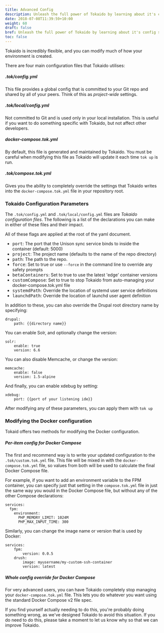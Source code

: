 ```yaml
---
title: Advanced Config
description: Unleash the full power of Tokaido by learning about it's config structure
date: 2018-07-08T11:39:59+10:00
weight: 60
draft: false
bref: Unleash the full power of Tokaido by learning about it's config structure
toc: false
---
```


Tokaido is incredibly flexible, and you can modify much of how your environment is created. 

There are four main configuration files that Tokaido utilises:

##### .tok/config.yml
This file provides a global config that is committed to your Git repo and shared by all of your peers. Think of this as _project-wide_ settings. 

##### .tok/local/config.yml
Not committed to Git and is used only in your local installation. This is useful if you want to do something specific with Tokaido, but not affect other developers. 

##### docker-compose.tok.yml
By default, this file is generated and maintained by Tokaido. You must be careful when modifying this file as Tokaido will update it each time `tok up` is run. 

##### .tok/compose.tok.yml
Gives you the ability to completely override the settings that Tokaido writes into the `docker-compose.tok.yml` file in your repository root. 

### Tokaido Configuration Parameters
The `.tok/config.yml` and `.tok/local/config.yml` files are _Tokaido configuration files_. The following is a list of the declarations you can make in either of these files and their impact. 

All of these flags are applied at the root of the yaml document. 

- <kbd>port</kbd>: The port that the Unison sync service binds to inside the container (default: 5000)
- <kbd>project</kbd>: The project name (defaults to the name of the repo directory)
- <kbd>path</kbd>: The path to the repo. 
- <kbd>force</kbd>: Set to true or use `--force` in the command line to override any safety prompts
- <kbd>betaContainers</kbd>: Set to true to use the latest 'edge' container versions
- <kbd>customCompose</kbd>: Set to true to stop Tokaido from auto-managing your docker-compose.tok.yml file
- <kbd>systemdPath</kbd>: Override the location of systemd user service definitions
- <kbd>launchdPath</kbd>: Override the location of launchd user agent definition

In addition to these, you can also override the Drupal root directory name by specifying:

```
drupal: 
    path: {{directory name}}
```

You can enable Solr, and optionally change the version:

```
solr: 
    enable: true
    version: 6.6
```

You can also disable Memcache, or change the version:
```
memcache: 
    enable: false
    version: 1.5-alpine
```

And finally, you can enable xdebug by setting:

```
xdebug:
    port: {{port of your listening ide}}
```

After modifying any of these parameters, you can apply them with `tok up`

### Modifying the Docker configuration
Tokaid offers two methods for modifying the Docker configuration. 

##### Per-item config for Docker Compose
The first and recommend way is to write your updated configuration to the `.tok/custom.tok.yml` file. This file will be mixed in with the `docker-compose.tok.yml` file, so values from both will be used to calculate the final Docker Compose file. 

For example, if you want to add an environment variable to the FPM container, you can specify just that setting in the `compose.tok.yml` file in just the same way you would in the Docker Compose file, but without any of the other Compose declarations:

```
services:
  fpm:
    environment:
      PHP_MEMORY_LIMIT: 1024M
      PHP_MAX_INPUT_TIME: 300
```

Similarly, you can change the image name or version that is used by Docker:

```
services:
    fpm:
        version: 0.0.5
    drush:
        image: myusername/my-custom-ssh-container
        version: latest
```

##### Whole config override for Docker Compose
For very advanced users, you can have Tokaido completely stop managing your `docker-compose.tok.yml` file. This lets you do whatever you want using the standard Docker Compose v2 file spec. 

If you find yourself actually needing to do this, you're probably doing something wrong, as we've designed Tokaido to avoid this situation. If you do need to do this, please take a moment to let us know why so that we can improve Tokaido. 
